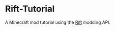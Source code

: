 # Rift-Tutorial
A Minecraft mod tutorial using the [Rift](https://minecraft.curseforge.com/projects/rift) modding API.